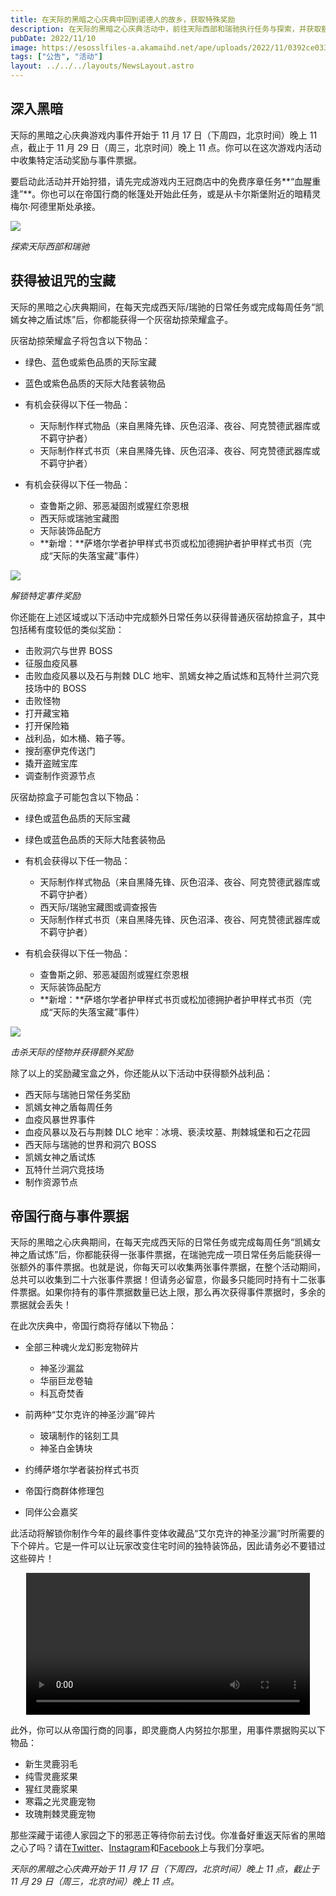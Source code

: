 ```yaml
---
title: 在天际的黑暗之心庆典中回到诺德人的故乡，获取特殊奖励
description: 在天际的黑暗之心庆典活动中，前往天际西部和瑞驰执行任务与探索，并获取额外奖励！
pubDate: 2022/11/10
image: https://esosslfiles-a.akamaihd.net/ape/uploads/2022/11/0392ce033fa02b7ac8cf81506c0d5c86.jpg
tags: ["公告", "活动"]
layout: ../../../layouts/NewsLayout.astro
---
```


## 深入黑暗

天际的黑暗之心庆典游戏内事件开始于 11 月 17 日（下周四，北京时间）晚上 11 点，截止于 11 月 29 日（周三，北京时间）晚上 11 点。你可以在这次游戏内活动中收集特定活动奖励与事件票据。

要启动此活动并开始狩猎，请先完成游戏内王冠商店中的免费序章任务**“血腥重逢”**。你也可以在帝国行商的帐篷处开始此任务，或是从卡尔斯堡附近的暗精灵梅尔·阿德里斯处承接。

![](https://esosslfiles-a.akamaihd.net/ape/uploads/2022/11/7bba2524b137cc09b452e3ad551ed8cc.jpg)

<p class="text-gray-500 text-sm text-center"><i>探索天际西部和瑞驰</i></p>

## 获得被诅咒的宝藏

天际的黑暗之心庆典期间，在每天完成西天际/瑞驰的日常任务或完成每周任务“凯嫣女神之盾试炼”后，你都能获得一个灰宿劫掠荣耀盒子。

灰宿劫掠荣耀盒子将包含以下物品：

- 绿色、蓝色或紫色品质的天际宝藏

- 蓝色或紫色品质的天际大陆套装物品

- 有机会获得以下任一物品：

  - 天际制作样式物品（来自黑降先锋、灰色沼泽、夜谷、阿克赞德武器库或不羁守护者）
  - 天际制作样式书页（来自黑降先锋、灰色沼泽、夜谷、阿克赞德武器库或不羁守护者）

- 有机会获得以下任一物品：

  - 查鲁斯之卵、邪恶凝固剂或猩红奈恩根
  - 西天际或瑞驰宝藏图
  - 天际装饰品配方
  - **新增：**萨塔尔学者护甲样式书页或松加德拥护者护甲样式书页（完成“天际的失落宝藏”事件）

![](https://esosslfiles-a.akamaihd.net/ape/uploads/2022/11/4c61cb58af67441700d6e22111d6f2f8.jpg)

<p class="text-gray-500 text-sm text-center"><i>解锁特定事件奖励</i></p>

你还能在上述区域或以下活动中完成额外日常任务以获得普通灰宿劫掠盒子，其中包括稀有度较低的类似奖励：

- 击败洞穴与世界 BOSS
- 征服血疫风暴
- 击败血疫风暴以及石与荆棘 DLC 地牢、凯嫣女神之盾试炼和瓦特什兰洞穴竞技场中的 BOSS
- 击败怪物
- 打开藏宝箱
- 打开保险箱
- 战利品，如木桶、箱子等。
- 搜刮塞伊克传送门
- 撬开盗贼宝库
- 调查制作资源节点

灰宿劫掠盒子可能包含以下物品：

- 绿色或蓝色品质的天际宝藏

- 绿色或蓝色品质的天际大陆套装物品

- 有机会获得以下任一物品：

  - 天际制作样式物品（来自黑降先锋、灰色沼泽、夜谷、阿克赞德武器库或不羁守护者）
  - 西天际/瑞驰宝藏图或调查报告
  - 天际制作样式书页（来自黑降先锋、灰色沼泽、夜谷、阿克赞德武器库或不羁守护者）

- 有机会获得以下任一物品：

  - 查鲁斯之卵、邪恶凝固剂或猩红奈恩根
  - 天际装饰品配方
  - **新增：**萨塔尔学者护甲样式书页或松加德拥护者护甲样式书页（完成“天际的失落宝藏”事件）

![](https://esosslfiles-a.akamaihd.net/ape/uploads/2022/11/f3f6b9aceb1427fa2fca4fdf9c330431.jpg)

<p class="text-gray-500 text-sm text-center"><i>击杀天际的怪物并获得额外奖励</i></p>

除了以上的奖励藏宝盒之外，你还能从以下活动中获得额外战利品：

- 西天际与瑞驰日常任务奖励
- 凯嫣女神之盾每周任务
- 血疫风暴世界事件
- 血疫风暴以及石与荆棘 DLC 地牢：冰境、亵渎坟墓、荆棘城堡和石之花园
- 西天际与瑞驰的世界和洞穴 BOSS
- 凯嫣女神之盾试炼
- 瓦特什兰洞穴竞技场
- 制作资源节点

## 帝国行商与事件票据

天际的黑暗之心庆典期间，在每天完成西天际的日常任务或完成每周任务“凯嫣女神之盾试炼”后，你都能获得一张事件票据，在瑞驰完成一项日常任务后能获得一张额外的事件票据。也就是说，你每天可以收集两张事件票据，在整个活动期间，总共可以收集到二十六张事件票据！但请务必留意，你最多只能同时持有十二张事件票据。如果你持有的事件票据数量已达上限，那么再次获得事件票据时，多余的票据就会丢失！

在此次庆典中，帝国行商将存储以下物品：

- 全部三种魂火龙幻影宠物碎片

  - 神圣沙漏盆
  - 华丽巨龙卷轴
  - 科瓦奇焚香

- 前两种“艾尔克许的神圣沙漏”碎片

  - 玻璃制作的铭刻工具
  - 神圣白金铸块

- 约缚萨塔尔学者装扮样式书页

- 帝国行商群体修理包

- 同伴公会嘉奖

此活动将解锁你制作今年的最终事件变体收藏品“艾尔克许的神圣沙漏”时所需要的下个碎片。它是一件可以让玩家改变住宅时间的独特装饰品，因此请务必不要错过这些碎片！

<video controls width="90%" style="margin: 0 auto; display: block;"><source src="https://esossl-a.akamaihd.net/uploads/Community/Article/event/LTO_Furnishing_Sacred_Hourglass_Of_Alkosh_ESRB.mp4" type="video/mp4;"><source src="https://esossl-a.akamaihd.net/uploads/Community/Article/event/LTO_Furnishing_Sacred_Hourglass_Of_Alkosh_ESRB_WEB.webm" type="video/webm;"></video>

此外，你可以从帝国行商的同事，即灵鹿商人内努拉尔那里，用事件票据购买以下物品：

- 新生灵鹿羽毛
- 纯雪灵鹿浆果
- 猩红灵鹿浆果
- 寒霜之光灵鹿宠物
- 玫瑰荆棘灵鹿宠物

那些深藏于诺德人家园之下的邪恶正等待你前去讨伐。你准备好重返天际省的黑暗之心了吗？请在[Twitter](https://twitter.com/TESOnline)、[Instagram](https://www.instagram.com/elderscrollsonline/)和[Facebook](https://www.facebook.com/ElderScrollsOnline)上与我们分享吧。

_天际的黑暗之心庆典开始于 11 月 17 日（下周四，北京时间）晚上 11 点，截止于 11 月 29 日（周三，北京时间）晚上 11 点。_
